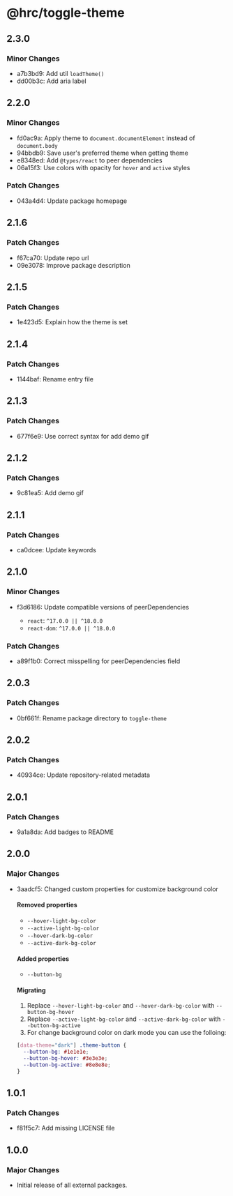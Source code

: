 # @hrc/toggle-theme

## 2.3.0

### Minor Changes

- a7b3bd9: Add util `loadTheme()`
- dd00b3c: Add aria label

## 2.2.0

### Minor Changes

- fd0ac9a: Apply theme to `document.documentElement` instead of `document.body`
- 94bbdb9: Save user's preferred theme when getting theme
- e8348ed: Add `@types/react` to peer dependencies
- 06a15f3: Use colors with opacity for `hover` and `active` styles

### Patch Changes

- 043a4d4: Update package homepage

## 2.1.6

### Patch Changes

- f67ca70: Update repo url
- 09e3078: Improve package description

## 2.1.5

### Patch Changes

- 1e423d5: Explain how the theme is set

## 2.1.4

### Patch Changes

- 1144baf: Rename entry file

## 2.1.3

### Patch Changes

- 677f6e9: Use correct syntax for add demo gif

## 2.1.2

### Patch Changes

- 9c81ea5: Add demo gif

## 2.1.1

### Patch Changes

- ca0dcee: Update keywords

## 2.1.0

### Minor Changes

- f3d6186: Update compatible versions of peerDependencies

  - `react`: `^17.0.0 || ^18.0.0`
  - `react-dom`: `^17.0.0 || ^18.0.0`

### Patch Changes

- a89f1b0: Correct misspelling for peerDependencies field

## 2.0.3

### Patch Changes

- 0bf661f: Rename package directory to `toggle-theme`

## 2.0.2

### Patch Changes

- 40934ce: Update repository-related metadata

## 2.0.1

### Patch Changes

- 9a1a8da: Add badges to README

## 2.0.0

### Major Changes

- 3aadcf5: Changed custom properties for customize background color

  #### Removed properties

  - `--hover-light-bg-color`
  - `--active-light-bg-color`
  - `--hover-dark-bg-color`
  - `--active-dark-bg-color`

  #### Added properties

  - `--button-bg`

  #### Migrating

  1. Replace `--hover-light-bg-color` and `--hover-dark-bg-color` with `--button-bg-hover`
  2. Replace `--active-light-bg-color` and `--active-dark-bg-color` with `--button-bg-active`
  3. For change background color on dark mode you can use the folloing:

  ```css
  [data-theme="dark"] .theme-button {
    --button-bg: #1e1e1e;
    --button-bg-hover: #3e3e3e;
    --button-bg-active: #8e8e8e;
  }
  ```

## 1.0.1

### Patch Changes

- f81f5c7: Add missing LICENSE file

## 1.0.0

### Major Changes

- Initial release of all external packages.
